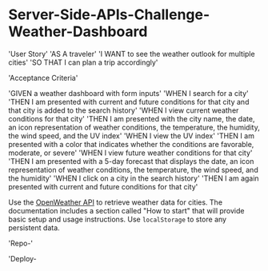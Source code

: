 # Server-Side-APIs-Challenge-Weather-Dashboard

'User Story'
'AS A traveler'
'I WANT to see the weather outlook for multiple cities'
'SO THAT I can plan a trip accordingly'

'Acceptance Criteria'

'GIVEN a weather dashboard with form inputs'
'WHEN I search for a city'
'THEN I am presented with current and future conditions for that city and that city is added to the search history'
'WHEN I view current weather conditions for that city'
'THEN I am presented with the city name, the date, an icon representation of weather conditions, the temperature, the humidity, the wind speed, and the UV index'
'WHEN I view the UV index'
'THEN I am presented with a color that indicates whether the conditions are favorable, moderate, or severe'
'WHEN I view future weather conditions for that city'
'THEN I am presented with a 5-day forecast that displays the date, an icon representation of weather conditions, the temperature, the wind speed, and the humidity'
'WHEN I click on a city in the search history'
'THEN I am again presented with current and future conditions for that city'

Use the [OpenWeather API](https://openweathermap.org/api) to retrieve weather data for cities. The documentation includes a section called "How to start" that will provide basic setup and usage instructions. Use `localStorage` to store any persistent data.

'Repo-'

'Deploy-